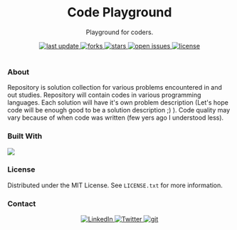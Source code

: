 <div align="center">
  
  <h1> Code Playground </h1>
  <p> Playground for coders. </p>
  
  <div>
    <a href="">
      <img src="https://img.shields.io/github/last-commit/psp515/CodePlayground" alt="last update" />
    </a>
    <a href="https://github.com/psp515/CodePlayground/network/members">
      <img src="https://img.shields.io/github/forks/psp515/CodePlayground" alt="forks" />
    </a>
    <a href="https://github.com/psp515/CodePlayground/stargazers">
      <img src="https://img.shields.io/github/stars/psp515/CodePlayground" alt="stars" />
    </a>
    <a href="https://github.com/psp515/CodePlayground/issues/">
      <img src="https://img.shields.io/github/issues/psp515/CodePlayground" alt="open issues" />
    </a>
    <a href="https://github.com/psp515/CodePlayground/blob/master/LICENSE">
      <img src="https://img.shields.io/github/license/psp515/CodePlayground" alt="license" />
    </a>
  </div>
</div>  

<br/>

### About 

Repository is solution collection for various problems encountered in and out studies. Repository will contain codes in various programming languages. Each solution will have it's own problem description (Let's hope code will be enough good to be a solution description ;) ). Code quality may vary because of when code was written (few yers ago I understood less).

### Built With

![](https://img.shields.io/badge/C%23-239120?style=for-the-badge&logo=c-sharp&logoColor=white&style=flat)

### License

Distributed under the MIT License. See `LICENSE.txt` for more information.

### Contact

<div align="center">
  <a href="https://www.linkedin.com/in/lukasz-psp515-kolber/">
    <img src="https://img.shields.io/badge/LinkedIn-0077B5?style=for-the-badge&logo=linkedin&logoColor=white" alt="LinkedIn" />
  </a>
  <a href="https://twitter.com/psp515">
    <img src="https://img.shields.io/badge/Twitter-1DA1F2?style=for-the-badge&logo=twitter&logoColor=white" alt="Twitter" />
  </a>
  <a href="[https://github.com/xramzesx](https://github.com/psp515)">
    <img src="https://img.shields.io/badge/GitHub-100000?style=for-the-badge&logo=github&logoColor=white" alt="git" />
  </a>
</div>
